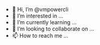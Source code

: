 - 👋 Hi, I’m @vmpowercli
- 👀 I’m interested in ...
- 🌱 I’m currently learning ...
- 💞️ I’m looking to collaborate on ...
- 📫 How to reach me ...

<!---
vmpowercli/vmpowercli is a ✨ special ✨ repository because its `README.md` (this file) appears on your GitHub profile.
You can click the Preview link to take a look at your changes.
--->
